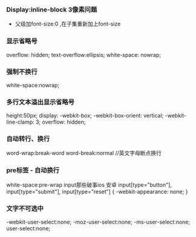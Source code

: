 ### Display:inline-block 3像素问题
+ 父级加font-size:0 ,在子集重新加上font-size

### 显示省略号
overflow: hidden;
text-overflow:ellipsis;
white-space: nowrap;

### 强制不换行 
white-space:nowrap;


### 多行文本溢出显示省略号
height:50px;
display: -webkit-box;
-webkit-box-orient: vertical;
-webkit-line-clamp: 3;
overflow: hidden;


### 自动转行、换行

word-wrap:break-word
word-break:normal  //英文字母断点换行

### pre标签 - 自动换行
white-space:pre-wrap
input那些破事ios 安卓
input[type="button"], input[type="submit"], input[type="reset"] {
    -webkit-appearance: none;
}
### 文字不可选中
-webkit-user-select:none;
-moz-user-select:none;
-ms-user-select:none;
user-select:none;
